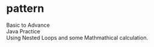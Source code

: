 # pattern
Basic to Advance <br>
Java Practice <br>
Using Nested Loops and some Mathmathical calculation. <br>

